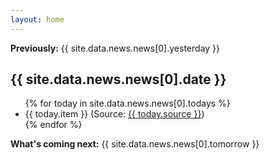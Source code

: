 ```yaml
---
layout: home
---
```

<p class="intro"><b>Previously:</b> {{ site.data.news.news[0].yesterday }}</p>
<h2 class="today"><time class="timeago" datetime="{{ site.data.news.news[0].date }}">{{ site.data.news.news[0].date }}</time></h2>
<ul class="today">
{% for today in site.data.news.news[0].todays %}
 <li>{{ today.item }} <span class="small">(Source: <a href="{{ today.url }}">{{ today.source }}</a>)</span></li>
{% endfor %}
  </ul>

<p class="outtro"><b>What's coming next:</b> {{ site.data.news.news[0].tomorrow }}</p>




